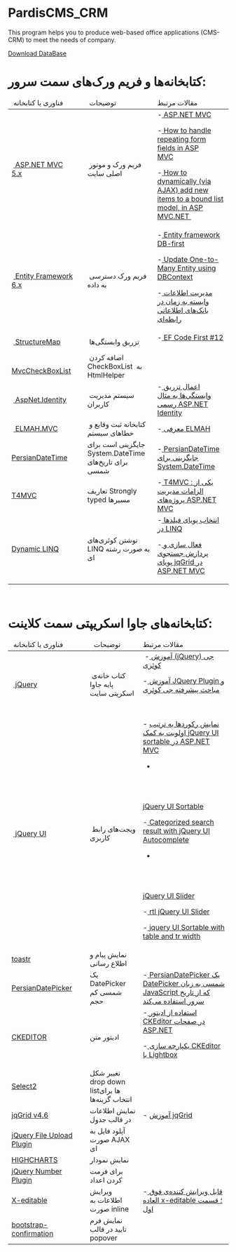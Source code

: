 # PardisCMS_CRM
This program helps you to produce web-based office applications (CMS-CRM) to meet the needs of company.

<a href="http://hope-tech.ir/PardisDemo.rar">Download DataBase</a>



# کتابخانه‌ها و فریم ورک‌های سمت سرور:
<table class="table table-striped table-hover table-bordered table-condensed top15 table100" style="max-width: 100%; width: auto; margin-left: auto; margin-right: auto;">
 <thead>
 <tr>
 <td>
&nbsp;فناوری یا کتابخانه&nbsp; </td>
 <td>
&nbsp;توضیحات &nbsp; <br>
 </td>
 <td>
مقالات مرتبط<br>
 </td>
 </tr>
 </thead>
 <tbody>
 <tr>
 <td>
&nbsp;<a href="https://aspnetwebstack.codeplex.com/" target="_blank" style="background: url(&quot;https://www.google.com/s2/favicons?domain=aspnetwebstack.codeplex.com&quot;) right center / 16px 16px no-repeat; padding-right: 20px;">
ASP.NET MVC 5.x</a>
 <br>
 </td>
 <td>
&nbsp;فریم ورک و موتور اصلی سایت<br>
 </td>
 <td>
 -<a href="https://www.dotnettips.info/learningpaths/details/16">
ASP.NET MVC</a>
 <br>


-<a href="http://stackoverflow.com/questions/25286797/how-to-handle-repeating-form-fields-in-asp-mvc" target="_blank" style="background: url(&quot;https://www.google.com/s2/favicons?domain=stackoverflow.com&quot;) right center / 16px 16px no-repeat; padding-right: 20px;">
How to handle repeating form fields in ASP MVC</a>
 <br>

-<a href="http://www.mattlunn.me.uk/blog/2014/08/how-to-dynamically-via-ajax-add-new-items-to-a-bound-list-model-in-asp-mvc-net/" target="_blank" style="background: url(&quot;https://www.google.com/s2/favicons?domain=www.mattlunn.me.uk&quot;) right center / 16px 16px no-repeat; padding-right: 20px;">
How to dynamically (via AJAX) add new items to a bound list model, in ASP MVC.NET </a>
     &nbsp; </td>
 </tr>
 <tr>
 <td>
&nbsp;<a href="https://entityframework.codeplex.com/" style="text-align: start; background: url(&quot;https://www.google.com/s2/favicons?domain=entityframework.codeplex.com&quot;) right center / 16px 16px no-repeat; padding-right: 20px;" target="_blank">
Entity Framework 6.x</a>
 <br>
 </td>
 <td>
&nbsp;فریم ورک دسترسی به داده<br>
 </td>
 <td>
 -<a href="#">
Entity framework DB-first</a>
 <br>

-<a href="http://www.entityframeworktutorial.net/EntityFramework4.3/update-one-to-many-entity-using-dbcontext.aspx" target="_blank" style="background: url(&quot;https://www.google.com/s2/favicons?domain=www.entityframeworktutorial.net&quot;) right center / 16px 16px no-repeat; padding-right: 20px;">
Update One-to-Many Entity using DBContext</a>
&nbsp;   <br>

-<a href="https://www.dotnettips.info/post/1521/%D9%85%D8%AF%DB%8C%D8%B1%DB%8C%D8%AA-%D8%A7%D8%B7%D9%84%D8%A7%D8%B9%D8%A7%D8%AA-%D9%88%D8%A7%D8%A8%D8%B3%D8%AA%D9%87-%D8%A8%D9%87-%D8%B2%D9%85%D8%A7%D9%86-%D8%AF%D8%B1-%D8%A8%D8%A7%D9%86%DA%A9%E2%80%8C%D9%87%D8%A7%DB%8C-%D8%A7%D8%B7%D9%84%D8%A7%D8%B9%D8%A7%D8%AA%DB%8C-%D8%B1%D8%A7%D8%A8%D8%B7%D9%87%E2%80%8C%D8%A7%DB%8C">
مدیریت اطلاعات وابسته به زمان در بانک‌های اطلاعاتی رابطه‌ای </a>
 <br>
 </td>
 <tr>
 <td>
&nbsp;<a href="https://github.com/structuremap/structuremap" target="_blank" style="background: url(&quot;https://www.google.com/s2/favicons?domain=github.com&quot;) right center / 16px 16px no-repeat; padding-right: 20px;">
StructureMap</a>
 <br>
 </td>
 <td>
&nbsp;تزریق وابستگی‌ها <br>
 </td>
 <td>
 -<a href="https://www.dotnettips.info/post/842/ef-code-first-12">
EF Code First #12</a>
 &nbsp; </td>
 </tr>
 <tr>
 <td>
&nbsp;<a href="https://github.com/mikhail-tsennykh/MvcCheckBoxList" target="_blank" style="background: url(&quot;https://www.google.com/s2/favicons?domain=github.com&quot;) right center / 16px 16px no-repeat; padding-right: 20px;">
MvcCheckBoxList</a>
 <br>
 </td>
 <td>
&nbsp;اضافه کردن CheckBoxList&nbsp; به HtmlHelper&nbsp;   <br>
 </td>
 <td>
 <br>
 </td>
 </tr>
 
 <tr>
 <td>
&nbsp;<a href="https://aspnetidentity.codeplex.com/" target="_blank" style="background: url(&quot;https://www.google.com/s2/favicons?domain=aspnetidentity.codeplex.com&quot;) right center / 16px 16px no-repeat; padding-right: 20px;">
AspNet.Identity</a>
 <br>
 </td>
 <td>
&nbsp;سیستم مدیریت کاربران<br>
 </td>
 <td>
 -<a href="https://www.dotnettips.info/post/1937/%d8%a7%d8%b9%d9%85%d8%a7%d9%84-%d8%aa%d8%b2%d8%b1%db%8c%d9%82-%d9%88%d8%a7%d8%a8%d8%b3%d8%aa%da%af%db%8c%e2%80%8c%d9%87%d8%a7-%d8%a8%d9%87-%d9%85%d8%ab%d8%a7%d9%84-%d8%b1%d8%b3%d9%85%db%8c-asp-net-identity">
اعمال تزریق وابستگی‌ها به مثال رسمی ASP.NET Identity</a>
 &nbsp; </td>
 </tr>
 <tr>
 <td>
&nbsp;<a href="https://github.com/alexbeletsky/elmah-mvc" target="_blank" style="background: url(&quot;https://www.google.com/s2/favicons?domain=github.com&quot;) right center / 16px 16px no-repeat; padding-right: 20px;">
ELMAH.MVC</a>
 <br>
 </td>
 <td>
&nbsp;کتابخانه ثبت وقایع و خطا‌های سیستم&nbsp; </td>
 <td>
 -<a href="https://www.dotnettips.info/post/240/%D9%85%D8%B9%D8%B1%D9%81%DB%8C-elmah">
معرفی ELMAH </a>
 </td>
 </tr>
 <tr>
 <td>
 <a href="http://persiandatetime.codeplex.com/" target="_blank" style="background: url(&quot;https://www.google.com/s2/favicons?domain=persiandatetime.codeplex.com&quot;) right center / 16px 16px no-repeat; padding-right: 20px;">
PersianDateTime</a>
 <br>
 </td>
 <td>
 جایگزینی است برای System.DateTime برای تاریخ‌های شمسی <br>
 </td>
 <td>
 -<a href="https://www.dotnettips.info/post/1349/persiandatetime-%d8%ac%d8%a7%db%8c%da%af%d8%b2%db%8c%d9%86%db%8c-%d8%a8%d8%b1%d8%a7%db%8c-system-datetime">
PersianDateTime جایگزینی برای System.DateTime </a>
 </td>
 </tr>
 <tr>
 <td>
 <a href="https://github.com/T4MVC/T4MVC" target="_blank" style="background: url(&quot;https://www.google.com/s2/favicons?domain=github.com&quot;) right center / 16px 16px no-repeat; padding-right: 20px;">
T4MVC</a>
 <br>
 </td>
 <td>
 تعاریف Strongly typed مسیرها&nbsp; <br>
 </td>
 <td>
 -<a href="https://www.dotnettips.info/post/905/t4mvc-%db%8c%da%a9%db%8c-%d8%a7%d8%b2-%d8%a7%d9%84%d8%b2%d8%a7%d9%85%d8%a7%d8%aa-%d9%85%d8%af%db%8c%d8%b1%db%8c%d8%aa-%d9%be%d8%b1%d9%88%da%98%d9%87%e2%80%8c%d9%87%d8%a7%db%8c-asp-net-mvc">
T4MVC : یکی از الزامات مدیریت پروژه‌های ASP.NET MVC </a>
 </td>
 </tr>
 <tr>
 <td>
 <a href="http://dynamiclinq.azurewebsites.net/" target="_blank" style="background: url(&quot;https://www.google.com/s2/favicons?domain=dynamiclinq.azurewebsites.net&quot;) right center / 16px 16px no-repeat; padding-right: 20px;">
Dynamic LINQ</a>
 <br>
 </td>
 <td>
 نوشتن کوئری‌های LINQ به صورت رشته ای<br>
 </td>
 <td>
 -<a href="https://www.dotnettips.info/post/1330/%D8%A7%D9%86%D8%AA%D8%AE%D8%A7%D8%A8-%D9%BE%D9%88%DB%8C%D8%A7%DB%8C-%D9%81%DB%8C%D9%84%D8%AF-%D9%87%D8%A7-%D8%AF%D8%B1-linq">
انتخاب پویای فیلد‌ها در LINQ</a>
 <br>

-<a href="https://www.dotnettips.info/post/1825/%D9%81%D8%B9%D8%A7%D9%84-%D8%B3%D8%A7%D8%B2%DB%8C-%D9%88-%D9%BE%D8%B1%D8%AF%D8%A7%D8%B2%D8%B4-%D8%AC%D8%B3%D8%AA%D8%AC%D9%88%DB%8C-%D9%BE%D9%88%DB%8C%D8%A7%DB%8C-jqgrid-%D8%AF%D8%B1-asp-net-mvc">
فعال سازی و پردازش جستجوی پویای jqGrid در ASP.NET MVC</a>
&nbsp;   <br>
 </td>
 </tr>
 </tbody>
 </table>

<br/>


# کتابخانه‌های جاوا اسکریپتی سمت کلاینت:
<table class="table table-striped table-hover table-bordered table-condensed top15 table100" style="max-width: 100%; width: auto; margin-left: auto; margin-right: auto;">
 <thead>
 <tr>
 <td>
&nbsp;فناوری یا کتابخانه  &nbsp; <br>
 </td>
 <td>
&nbsp; توضیحات &nbsp; &nbsp; </td>
 <td>
مقالات مرتبط&nbsp; <br>
 </td>
 </tr>
 </thead>
 <tbody>
 <tr>
 <td>
&nbsp;<a href="https://jquery.com/" target="_blank" style="background: url(&quot;https://www.google.com/s2/favicons?domain=jquery.com&quot;) right center / 16px 16px no-repeat; padding-right: 20px;">
jQuery</a>
 </td>
 <td>
&nbsp;کتاب خانه‌ی پایه جاوا اسکرپتی سایت<br>
 </td>
 <td>
&nbsp;-<a href="https://www.dotnettips.info/learningpaths/details/4">
آموزش (jQuery) جی کوئری</a>
 <br>

-<a href="https://www.dotnettips.info/learningpaths/details/9">
آموزش JQuery Plugin و مباحث پیشرفته جی کوئری</a>
 &nbsp; <br>

 &nbsp; <br>
 </td>
 </tr>
 <tr>
 <td>
&nbsp;<a href="https://jqueryui.com/" target="_blank" style="background: url(&quot;https://www.google.com/s2/favicons?domain=jqueryui.com&quot;) right center / 16px 16px no-repeat; padding-right: 20px;">
jQuery UI</a>
 </td>
 <td>
&nbsp;ویجت‌های رابط کاربری<br>
 </td>
 <td>
- <a href="https://www.dotnettips.info/post/1131/%d9%86%d9%85%d8%a7%db%8c%d8%b4-%d8%b1%da%a9%d9%88%d8%b1%d8%af%d9%87%d8%a7-%d8%a8%d9%87-%d8%aa%d8%b1%d8%aa%db%8c%d8%a8-%d8%a7%d9%88%d9%84%d9%88%db%8c%d8%aa-%d8%a8%d9%87-%da%a9%d9%85%da%a9-jquery-ui-sortable-%d8%af%d8%b1-asp-net-mvc">
نمایش رکوردها به ترتیب اولویت به کمک jQuery UI sortable در ASP.NET MVC</a>
 <br>

- <a href="https://jqueryui.com/sortable/" target="_blank" style="background: url(&quot;https://www.google.com/s2/favicons?domain=jqueryui.com&quot;) right center / 16px 16px no-repeat; padding-right: 20px;">
jQuery UI Sortable</a>
 <br>

-<a href="https://jqueryui.com/autocomplete/#categories" target="_blank" style="background: url(&quot;https://www.google.com/s2/favicons?domain=jqueryui.com&quot;) right center / 16px 16px no-repeat; padding-right: 20px;">
Categorized search result with jQuery UI Autocomplete</a>
 <br>



- <a href="https://jqueryui.com/slider/" target="_blank" style="background: url(&quot;https://www.google.com/s2/favicons?domain=jqueryui.com&quot;) right center / 16px 16px no-repeat; padding-right: 20px;">
jQuery UI Slider</a>
 <br>

-<a href="http://keith-wood.name/rtlsliders.html" target="_blank" style="background: url(&quot;https://www.google.com/s2/favicons?domain=keith-wood.name&quot;) right center / 16px 16px no-repeat; padding-right: 20px;">
rtl jQuery UI Slider</a>
 <br>

-<a href="http://stackoverflow.com/questions/1307705/jquery-ui-sortable-with-table-and-tr-width/1372954" target="_blank" style="background: url(&quot;https://www.google.com/s2/favicons?domain=stackoverflow.com&quot;) right center / 16px 16px no-repeat; padding-right: 20px;">
jquery UI Sortable with table and tr width</a>
 &nbsp; </td>
 </tr>

 <tr>
 <td>
 <a href="https://github.com/CodeSeven/toastr" target="_blank" style="background: url(&quot;https://www.google.com/s2/favicons?domain=github.com&quot;) right center / 16px 16px no-repeat; padding-right: 20px;">
toastr</a>
 </td>
 <td>
 نمایش پیام و اطلاع رسانی<br>
 </td>
 <td>
 <br>
 </td>
 </tr>
 <tr>
 <td>
 <a href="http://jspersiandatepicker.codeplex.com/" target="_blank" style="background: url(&quot;https://www.google.com/s2/favicons?domain=jspersiandatepicker.codeplex.com&quot;) right center / 16px 16px no-repeat; padding-right: 20px;">
PersianDatePicker</a>
 </td>
 <td>
 یک DatePicker شمسی کم حجم&nbsp; <br>
 </td>
 <td>
-<a href="https://www.dotnettips.info/post/1382/persiandatepicker-%db%8c%da%a9-datepicker-%d8%b4%d9%85%d8%b3%db%8c-%d8%a8%d9%87-%d8%b2%d8%a8%d8%a7%d9%86-javascript-%da%a9%d9%87-%d8%a7%d8%b2-%d8%aa%d8%a7%d8%b1%db%8c%d8%ae-%d8%b3%d8%b1%d9%88%d8%b1-%d8%a7%d8%b3%d8%aa%d9%81%d8%a7%d8%af%d9%87-%d9%85%db%8c%e2%80%8c%da%a9%d9%86%d8%af">
PersianDatePicker یک DatePicker شمسی به زبان JavaScript که از تاریخ سرور استفاده می‌کند </a>
 </td>
 </tr>
 <tr>
 <td>
 <a href="http://ckeditor.com/" target="_blank" style="background: url(&quot;https://www.google.com/s2/favicons?domain=ckeditor.com&quot;) right center / 16px 16px no-repeat; padding-right: 20px;">
CKEDITOR</a>
 </td>
 <td>
 ادیتور متن<br>
 </td>
 <td>
 -<a href="https://www.dotnettips.info/post/897/%D8%A7%D8%B3%D8%AA%D9%81%D8%A7%D8%AF%D9%87-%D8%A7%D8%B2-%D8%A7%D8%AF%DB%8C%D8%AA%D9%88%D8%B1-ckeditor-%D8%AF%D8%B1-%D8%B5%D9%81%D8%AD%D8%A7%D8%AA-asp-net">
استفاده از ادیتور CKEditor در صفحات ASP.NET</a>
 <br>

-<a href="https://www.dotnettips.info/post/1000/%db%8c%da%a9%d9%be%d8%a7%d8%b1%da%86%d9%87-%d8%b3%d8%a7%d8%b2%db%8c-ckeditor-%d8%a8%d8%a7-lightbox">
یکپارچه سازی CKEditor با Lightbox </a>
 <br>
 </td>
 </tr>
 
 <tr>
 <td>
 <a href="https://github.com/select2/select2" target="_blank" style="background: url(&quot;https://www.google.com/s2/favicons?domain=github.com&quot;) right center / 16px 16px no-repeat; padding-right: 20px;">
Select2</a>
 </td>
 <td>
 تغییر شکل drop down list‌ها برای انتخاب گزینه‌ها<br>
 </td>
 <td>
 <br>
 </td>
 </tr>
 <tr>
 <td>
 <a href="https://github.com/tonytomov/jqGrid/tree/v4.6.0" target="_blank" style="background: url(&quot;https://www.google.com/s2/favicons?domain=github.com&quot;) right center / 16px 16px no-repeat; padding-right: 20px;">
jqGrid v4.6</a>
 </td>
 <td>
 نمایش اطلاعات در قالب جدول<br>
 </td>
 <td>
 - <a href="https://www.dotnettips.info/learningpaths/details/20">
آموزش jqGrid </a>
 </td>
 </tr>
 <tr>
 <td>
 <a href="https://github.com/blueimp/jQuery-File-Upload" target="_blank" style="background: url(&quot;https://www.google.com/s2/favicons?domain=github.com&quot;) right center / 16px 16px no-repeat; padding-right: 20px;">
jQuery File Upload Plugin</a>
 </td>
 <td>
 آپلود فایل به صورت AJAX ای<br>
 </td>
 <td>
 <br>
 </td>
 </tr>
 <tr>
 <td>
 <a href="https://github.com/highcharts/highcharts" target="_blank" style="background: url(&quot;https://www.google.com/s2/favicons?domain=github.com&quot;) right center / 16px 16px no-repeat; padding-right: 20px;">
HIGHCHARTS</a>
 </td>
 <td>
 نمایش نمودار<br>
 </td>
 <td>
 <br>
 </td>
 </tr>
 <tr>
 <td>
 <a href="https://github.com/customd/jquery-number" target="_blank" style="background: url(&quot;https://www.google.com/s2/favicons?domain=github.com&quot;) right center / 16px 16px no-repeat; padding-right: 20px;">
jQuery Number Plugin</a>
 </td>
 <td>
 برای فرمت کردن اعداد<br>
 </td>
 <td>
 <br>
 </td>
 </tr>
 <tr>
 <td>
 <a href="https://github.com/vitalets/x-editable" target="_blank" style="background: url(&quot;https://www.google.com/s2/favicons?domain=github.com&quot;) right center / 16px 16px no-repeat; padding-right: 20px;">
X-editable</a>
 </td>
 <td>
 ویرایش اطلاعات به صورت inline<br>
 </td>
 <td>
 -<a href="https://www.dotnettips.info/post/2087/%d9%82%d8%a7%d8%a8%d9%84-%d9%88%db%8c%d8%b1%d8%a7%db%8c%d8%b4-%da%a9%d9%86%d9%86%d8%af%d9%87%e2%80%8c%db%8c-%d9%81%d9%88%d9%82-%d8%a7%d9%84%d8%b9%d8%a7%d8%af%d9%87-x-editable-%d9%82%d8%b3%d9%85%d8%aa-%d8%a7%d9%88%d9%84">
قابل ویرایش کننده‌ی فوق العاده x-editable ؛ قسمت اول</a>
 &nbsp; </td>
 </tr>
 <tr>
 <td>
 <a href="https://github.com/tavicu/bs-confirmation" target="_blank" style="background: url(&quot;https://www.google.com/s2/favicons?domain=github.com&quot;) right center / 16px 16px no-repeat; padding-right: 20px;">
bootstrap-confirmation</a>
 </td>
 <td>
 نمایش فرم تایید در قالب popover<br>
 </td>
 <td>
 <br>
 </td>
 </tr>
 
 </tbody>
 </table>

